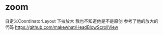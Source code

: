# zoom
自定义CoordinatorLayout 下拉放大 
我也不知道他是不是原创 参考了他的放大的代码 https://github.com/makewhat/HeadBlowScrollView
